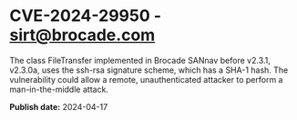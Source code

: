 # CVE-2024-29950 - sirt@brocade.com

The class FileTransfer implemented in Brocade SANnav before v2.3.1, v2.3.0a, uses the ssh-rsa signature scheme, which has a SHA-1 hash.
The vulnerability could allow a remote, unauthenticated attacker to perform a man-in-the-middle attack.


**Publish date:** 2024-04-17

